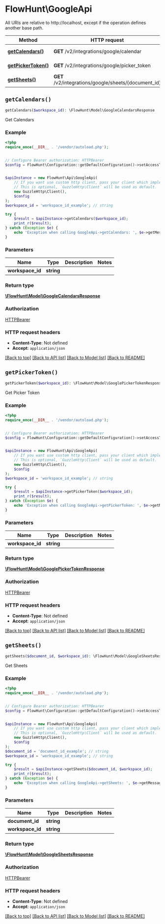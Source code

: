 # FlowHunt\GoogleApi

All URIs are relative to http://localhost, except if the operation defines another base path.

| Method | HTTP request | Description |
| ------------- | ------------- | ------------- |
| [**getCalendars()**](GoogleApi.md#getCalendars) | **GET** /v2/integrations/google/calendar | Get Calendars |
| [**getPickerToken()**](GoogleApi.md#getPickerToken) | **GET** /v2/integrations/google/picker_token | Get Picker Token |
| [**getSheets()**](GoogleApi.md#getSheets) | **GET** /v2/integrations/google/sheets/{document_id} | Get Sheets |


## `getCalendars()`

```php
getCalendars($workspace_id): \FlowHunt\Model\GoogleCalendarsResponse
```

Get Calendars

### Example

```php
<?php
require_once(__DIR__ . '/vendor/autoload.php');


// Configure Bearer authorization: HTTPBearer
$config = FlowHunt\Configuration::getDefaultConfiguration()->setAccessToken('YOUR_ACCESS_TOKEN');


$apiInstance = new FlowHunt\Api\GoogleApi(
    // If you want use custom http client, pass your client which implements `GuzzleHttp\ClientInterface`.
    // This is optional, `GuzzleHttp\Client` will be used as default.
    new GuzzleHttp\Client(),
    $config
);
$workspace_id = 'workspace_id_example'; // string

try {
    $result = $apiInstance->getCalendars($workspace_id);
    print_r($result);
} catch (Exception $e) {
    echo 'Exception when calling GoogleApi->getCalendars: ', $e->getMessage(), PHP_EOL;
}
```

### Parameters

| Name | Type | Description  | Notes |
| ------------- | ------------- | ------------- | ------------- |
| **workspace_id** | **string**|  | |

### Return type

[**\FlowHunt\Model\GoogleCalendarsResponse**](../Model/GoogleCalendarsResponse.md)

### Authorization

[HTTPBearer](../../README.md#HTTPBearer)

### HTTP request headers

- **Content-Type**: Not defined
- **Accept**: `application/json`

[[Back to top]](#) [[Back to API list]](../../README.md#endpoints)
[[Back to Model list]](../../README.md#models)
[[Back to README]](../../README.md)

## `getPickerToken()`

```php
getPickerToken($workspace_id): \FlowHunt\Model\GooglePickerTokenResponse
```

Get Picker Token

### Example

```php
<?php
require_once(__DIR__ . '/vendor/autoload.php');


// Configure Bearer authorization: HTTPBearer
$config = FlowHunt\Configuration::getDefaultConfiguration()->setAccessToken('YOUR_ACCESS_TOKEN');


$apiInstance = new FlowHunt\Api\GoogleApi(
    // If you want use custom http client, pass your client which implements `GuzzleHttp\ClientInterface`.
    // This is optional, `GuzzleHttp\Client` will be used as default.
    new GuzzleHttp\Client(),
    $config
);
$workspace_id = 'workspace_id_example'; // string

try {
    $result = $apiInstance->getPickerToken($workspace_id);
    print_r($result);
} catch (Exception $e) {
    echo 'Exception when calling GoogleApi->getPickerToken: ', $e->getMessage(), PHP_EOL;
}
```

### Parameters

| Name | Type | Description  | Notes |
| ------------- | ------------- | ------------- | ------------- |
| **workspace_id** | **string**|  | |

### Return type

[**\FlowHunt\Model\GooglePickerTokenResponse**](../Model/GooglePickerTokenResponse.md)

### Authorization

[HTTPBearer](../../README.md#HTTPBearer)

### HTTP request headers

- **Content-Type**: Not defined
- **Accept**: `application/json`

[[Back to top]](#) [[Back to API list]](../../README.md#endpoints)
[[Back to Model list]](../../README.md#models)
[[Back to README]](../../README.md)

## `getSheets()`

```php
getSheets($document_id, $workspace_id): \FlowHunt\Model\GoogleSheetsResponse
```

Get Sheets

### Example

```php
<?php
require_once(__DIR__ . '/vendor/autoload.php');


// Configure Bearer authorization: HTTPBearer
$config = FlowHunt\Configuration::getDefaultConfiguration()->setAccessToken('YOUR_ACCESS_TOKEN');


$apiInstance = new FlowHunt\Api\GoogleApi(
    // If you want use custom http client, pass your client which implements `GuzzleHttp\ClientInterface`.
    // This is optional, `GuzzleHttp\Client` will be used as default.
    new GuzzleHttp\Client(),
    $config
);
$document_id = 'document_id_example'; // string
$workspace_id = 'workspace_id_example'; // string

try {
    $result = $apiInstance->getSheets($document_id, $workspace_id);
    print_r($result);
} catch (Exception $e) {
    echo 'Exception when calling GoogleApi->getSheets: ', $e->getMessage(), PHP_EOL;
}
```

### Parameters

| Name | Type | Description  | Notes |
| ------------- | ------------- | ------------- | ------------- |
| **document_id** | **string**|  | |
| **workspace_id** | **string**|  | |

### Return type

[**\FlowHunt\Model\GoogleSheetsResponse**](../Model/GoogleSheetsResponse.md)

### Authorization

[HTTPBearer](../../README.md#HTTPBearer)

### HTTP request headers

- **Content-Type**: Not defined
- **Accept**: `application/json`

[[Back to top]](#) [[Back to API list]](../../README.md#endpoints)
[[Back to Model list]](../../README.md#models)
[[Back to README]](../../README.md)
